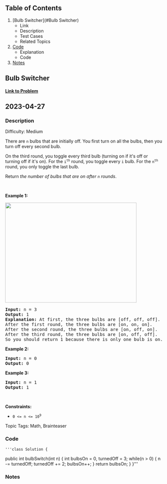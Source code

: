 ## Table of Contents
1. [Bulb Switcher](#Bulb Switcher)
	- Link
	- Description
	- Test Cases
	- Related Topics
2. [Code](#Code)
	- Explanation
	- Code
3. [Notes](#Notes)

## Bulb Switcher
#### <a href="https://leetcode.com/problems/bulb-switcher/"> Link to Problem</a>
## 2023-04-27

### Description
Difficulty: Medium
<p>There are <code>n</code> bulbs that are initially off. You first turn on all the bulbs, then&nbsp;you turn off every second bulb.</p>

<p>On the third round, you toggle every third bulb (turning on if it&#39;s off or turning off if it&#39;s on). For the <code>i<sup>th</sup></code> round, you toggle every <code>i</code> bulb. For the <code>n<sup>th</sup></code> round, you only toggle the last bulb.</p>

<p>Return <em>the number of bulbs that are on after <code>n</code> rounds</em>.</p>

<p>&nbsp;</p>
<p><strong class="example">Example 1:</strong></p>
<img alt="" src="https://assets.leetcode.com/uploads/2020/11/05/bulb.jpg" style="width: 421px; height: 321px;" />
<pre>
<strong>Input:</strong> n = 3
<strong>Output:</strong> 1
<strong>Explanation:</strong> At first, the three bulbs are [off, off, off].
After the first round, the three bulbs are [on, on, on].
After the second round, the three bulbs are [on, off, on].
After the third round, the three bulbs are [on, off, off]. 
So you should return 1 because there is only one bulb is on.</pre>

<p><strong class="example">Example 2:</strong></p>

<pre>
<strong>Input:</strong> n = 0
<strong>Output:</strong> 0
</pre>

<p><strong class="example">Example 3:</strong></p>

<pre>
<strong>Input:</strong> n = 1
<strong>Output:</strong> 1
</pre>

<p>&nbsp;</p>
<p><strong>Constraints:</strong></p>

<ul>
	<li><code>0 &lt;= n &lt;= 10<sup>9</sup></code></li>
</ul>


Topic Tags: Math, Brainteaser 
	
### Code
  
	'''class Solution {
  public int bulbSwitch(int n) {
    int bulbsOn = 0, turnedOff = 3;
    while(n > 0) {
      n -= turnedOff;
      turnedOff += 2;
      bulbsOn++;
    }
    return bulbsOn;
  }
}'''

### Notes
	 